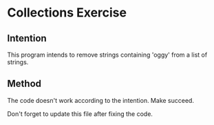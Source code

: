 # Collections Exercise

## Intention

This program intends to remove strings containing 'oggy' from a list of strings.

## Method

The code doesn't work according to the intention. Make succeed.

Don't forget to update this file after fixing the code.

